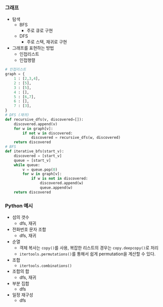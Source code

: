 ### 그래프
- 탐색
  - BFS
    - 주로 큐로 구현
  - DFS
    - 주로 스택, 재귀로 구현
- 그래프를 표현하는 방법
  - 인접리스트
  - 인접행렬

```python
# 인접리스트
graph = {
    1 : [2,3,4],
    2 : [5],
    3 : [5],
    4 : [],
    5 : [6,7],
    6 : [],
    7 : [3],
}
# DFS (재귀)
def recursive_dfs(v, discovered=[]):
    discovered.append(v)
    for w in graph[v]:
        if not w in discovered:
            discovered = recursive_dfs(w, discovered)
    return discovered
# BFS
def iterative_bfs(start_v):
    discovered = [start_v]
    queue = [start_v]
    while queue:
        v = queue.pop(0)
        for w in graph[v]:
            if w is not in discovered:
                discovered.append(w)
                queue.append(w)
    return discovered
```

### Python 예시
- 섬의 갯수
  - dfs, 재귀
- 전화번호 문자 조합
  - dfs, 재귀
- 순열
  - 객체 복사는 `copy()`를 사용, 복잡한 리스트의 경우는 `copy.deepcopy()`로 처리
  - `itertools.permutations()`를 통해서 쉽게 permutation을 계산할 수 있다.
- 조합
  - `itertools.combinations()`
- 조합의 합
  - dfs, 재귀
- 부분 집합
  - dfs
- 일정 재구성
  - dfs
